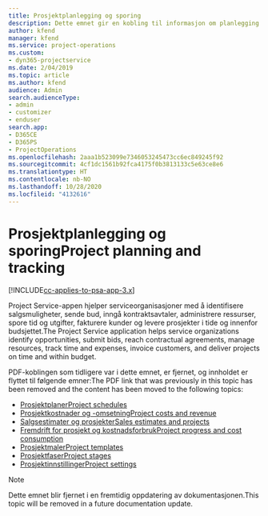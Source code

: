 ```yaml
---
title: Prosjektplanlegging og sporing
description: Dette emnet gir en kobling til informasjon om planlegging og sporing i Project Service Automation.
author: kfend
manager: kfend
ms.service: project-operations
ms.custom:
- dyn365-projectservice
ms.date: 2/04/2019
ms.topic: article
ms.author: kfend
audience: Admin
search.audienceType:
- admin
- customizer
- enduser
search.app:
- D365CE
- D365PS
- ProjectOperations
ms.openlocfilehash: 2aaa1b523099e7346053245473cc6ec849245f92
ms.sourcegitcommit: 4cf1dc1561b92fca4175f0b3813133c5e63ce8e6
ms.translationtype: HT
ms.contentlocale: nb-NO
ms.lasthandoff: 10/28/2020
ms.locfileid: "4132616"
---
```

# <a name="project-planning-and-tracking"></a><span data-ttu-id="cdfbe-103">Prosjektplanlegging og sporing</span><span class="sxs-lookup"><span data-stu-id="cdfbe-103">Project planning and tracking</span></span>

[!INCLUDE[cc-applies-to-psa-app-3.x](../../includes/cc-applies-to-psa-app-3x.md)]

<span data-ttu-id="cdfbe-104">Project Service-appen hjelper serviceorganisasjoner med å identifisere salgsmuligheter, sende bud, inngå kontraktsavtaler, administrere ressurser, spore tid og utgifter, fakturere kunder og levere prosjekter i tide og innenfor budsjettet.</span><span class="sxs-lookup"><span data-stu-id="cdfbe-104">The Project Service application helps service organizations identify opportunities, submit bids, reach contractual agreements, manage resources, track time and expenses, invoice customers, and deliver projects on time and within budget.</span></span> 

<span data-ttu-id="cdfbe-105">PDF-koblingen som tidligere var i dette emnet, er fjernet, og innholdet er flyttet til følgende emner:</span><span class="sxs-lookup"><span data-stu-id="cdfbe-105">The PDF link that was previously in this topic has been removed and the content has been moved to the following topics:</span></span>

- [<span data-ttu-id="cdfbe-106">Prosjektplaner</span><span class="sxs-lookup"><span data-stu-id="cdfbe-106">Project schedules</span></span>](../project-creating.md)
- [<span data-ttu-id="cdfbe-107">Prosjektkostnader og -omsetning</span><span class="sxs-lookup"><span data-stu-id="cdfbe-107">Project costs and revenue</span></span>](../project-estimating.md)
- [<span data-ttu-id="cdfbe-108">Salgsestimater og prosjekter</span><span class="sxs-lookup"><span data-stu-id="cdfbe-108">Sales estimates and projects</span></span>](../project-leveraging.md)
- [<span data-ttu-id="cdfbe-109">Fremdrift for prosjekt og kostnadsforbruk</span><span class="sxs-lookup"><span data-stu-id="cdfbe-109">Project progress and cost consumption</span></span>](../project-tracking.md)
- [<span data-ttu-id="cdfbe-110">Prosjektmaler</span><span class="sxs-lookup"><span data-stu-id="cdfbe-110">Project templates</span></span>](../project-templates.md)
- [<span data-ttu-id="cdfbe-111">Prosjektfaser</span><span class="sxs-lookup"><span data-stu-id="cdfbe-111">Project stages</span></span>](../project-stages.md)
- [<span data-ttu-id="cdfbe-112">Prosjektinnstillinger</span><span class="sxs-lookup"><span data-stu-id="cdfbe-112">Project settings</span></span>](../project-settings.md)

> [!NOTE]
> <span data-ttu-id="cdfbe-113">Dette emnet blir fjernet i en fremtidig oppdatering av dokumentasjonen.</span><span class="sxs-lookup"><span data-stu-id="cdfbe-113">This topic will be removed in a future documentation update.</span></span> 
